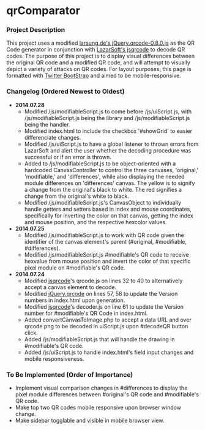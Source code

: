 qrComparator
============

### Project Description
This project uses a modified [larsung.de's jQuery.qrcode-0.8.0.js](http://larsjung.de/qrcode/) as the QR Code generator in conjunction with [LazarSoft's jsqrcode](https://github.com/LazarSoft/jsqrcode) to decode QR codes. The purpose of this project is to display visual differences between the original QR code and a modified QR code, and will attempt to visually depict a variety of attacks on QR codes. For layout purposes, this page is formatted with [Twitter BootStrap](getbootstrap.com/) and aimed to be mobile-responsive.

### Changelog (Ordered Newest to Oldest)
* **2014.07.28**
  * Modified /js/modifiableScript.js to come before /js/uiScript.js, with /js/modifiableScript.js being the library and /js/modifiableScript.js being the handler.
  * Modified index.html to include the checkbox '#showGrid' to easier differenciate changes.
  * Modified /js/uiScript.js to have a global listener to thrown errors from LazarSoft and alert the user whether the decoding procedure was successful or if an error is thrown.
  * Added to /js/modifiableScript.js to be object-oriented with a hardcoded CanvasController to control the three canvases, 'original,' 'modifiable,' and 'differences', while also displaying the needed module differences on 'differences' canvas. The yellow is to signify a change from the original's black to white. The red signifies a change from the original's white to black.
  * Modified /js/modifiableScript.js's CanvasObject to individually handle getters and setters based in index and mouse coordinates, specifically for inverting the color on that canvas, getting the index and mouse position, and the respective hexcolor values.
* **2014.07.25**
  * Modified /js/modifiableScript.js to work with QR code given the identifier of the canvas element's parent (#original, #modifiable, #differences).
  * Modified /js/modifiableScript.js #modifiable's QR code to receive hexvalue from mouse position and invert the color of that specific pixel module on #modifiable's QR code.
* **2014.07.24**
  * Modified [jsqrcode](https://github.com/LazarSoft/jsqrcode)'s qrcode.js on lines 32 to 40 to alternatively accept a canvas element to decode.
  * Modified [jQuery.qrcode](http://larsjung.de/qrcode/) on lines 57, 58 to update the Version numbers in index.html upon generation.
  * Modified [jsqrcode](https://github.com/LazarSoft/jsqrcode)'s decoder.js on line 61 to update the Version number for #modifiable's QR Code in index.html.
  * Added convertCanvasToImage.php to accept a data URL and over qrcode.png to be decoded in uiScript.js upon #decodeQR button click.
  * Added /js/modifiableScript.js that will handle the drawing in #modifiable's QR code.
  * Added /js/uiScript.js to handle index.html's field input changes and mobile responsiveness.

### To Be Implemented (Order of Importance)
* Implement visual comparison changes in #differences to display the pixel module differences between #original's QR code and #modifiable's QR code.
* Make top two QR codes mobile responsive upon browser window change.
* Make sidebar togglable and visible in mobile browser view.